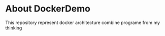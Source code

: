 # About DockerDemo

This repository represent docker architecture combine programe from my thinking
